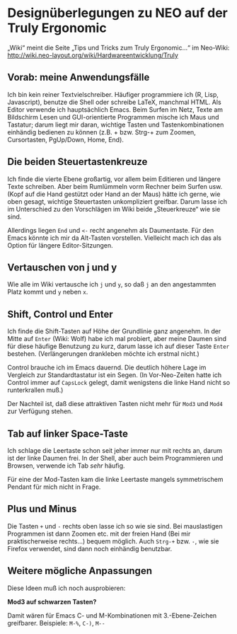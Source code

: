 Designüberlegungen zu NEO auf der Truly Ergonomic
=================================================

„Wiki“ meint die Seite „Tips und Tricks zum Truly Ergonomic…“ im Neo-Wiki:
http://wiki.neo-layout.org/wiki/Hardwareentwicklung/Truly


Vorab: meine Anwendungsfälle
---------------------

Ich bin kein reiner Textvielschreiber.  Häufiger programmiere ich (R,
Lisp, Javascript), benutze die Shell oder schreibe LaTeX, manchmal
HTML.  Als Editor verwende ich hauptsächlich Emacs.  Beim Surfen im
Netz, Texte am Bildschirm Lesen und GUI-orientierte Programmen mische
ich Maus und Tastatur; darum liegt mir daran, wichtige Tasten und
Tastenkombinationen einhändig bedienen zu können (z.B. + bzw. Strg-+
zum Zoomen, Cursortasten, PgUp/Down, Home, End).


Die beiden Steuertastenkreuze
-----------------------------

Ich finde die vierte Ebene großartig, vor allem beim Editieren und
längere Texte schreiben.  Aber beim Rumlümmeln vorm Rechner beim
Surfen usw. (Kopf auf die Hand gestützt oder Hand an der Maus) hätte
ich gerne, wie oben gesagt, wichtige Steuertasten unkompliziert
greifbar.  Darum lasse ich im Unterschied zu den Vorschlägen im Wiki
beide „Steuerkreuze“ wie sie sind.

Allerdings liegen `End` und `<-` recht angenehm als Daumentaste.  Für
den Emacs könnte ich mir da Alt-Tasten vorstellen.  Vielleicht mach
ich das als Option für längere Editor-Sitzungen.


Vertauschen von j und y
-----------------------

Wie alle im Wiki vertausche ich `j` und `y`, so daß `j` an den
angestammten Platz kommt und `y` neben `x`.


Shift, Control und Enter
------------------------

Ich finde die Shift-Tasten auf Höhe der Grundlinie ganz angenehm.  In
der Mitte auf `Enter` (Wiki: Wolf) habe ich mal probiert, aber meine
Daumen sind für diese häufige Benutzung zu kurz, darum lasse ich auf
dieser Taste `Enter` bestehen.  (Verlängerungen drankleben möchte ich
erstmal nicht.)

Control brauche ich im Emacs dauernd.  Die deutlich höhere Lage im
Vergleich zur Standardtastatur ist ein Segen.  (In Vor-Neo-Zeiten
hatte ich Control immer auf `CapsLock` gelegt, damit wenigstens die
linke Hand nicht so runterkrallen muß.)

Der Nachteil ist, daß diese attraktiven Tasten nicht mehr für `Mod3`
und `Mod4` zur Verfügung stehen.


Tab auf linker Space-Taste
--------------------------

Ich schlage die Leertaste schon seit jeher immer nur mit rechts an,
darum ist der linke Daumen frei.  In der Shell, aber auch beim
Programmieren und Browsen, verwende ich Tab *sehr* häufig.

Für eine der Mod-Tasten kam die linke Leertaste mangels symmetrischem
Pendant für mich nicht in Frage.


Plus und Minus
--------------

Die Tasten `+` und `-` rechts oben lasse ich so wie sie sind.  Bei
mauslastigen Programmen ist dann Zoomen etc. mit der freien Hand (Bei
mir praktischerweise rechts…) bequem möglich.  Auch `Strg-+` bzw. `-`,
wie sie Firefox verwendet, sind dann noch einhändig benutzbar.


Weitere mögliche Anpassungen
----------------------------

Diese Ideen muß ich noch ausprobieren:

**Mod3 auf schwarzen Tasten?**

Damit wären für Emacs C- und M-Kombinationen mit 3.-Ebene-Zeichen
greifbarer.  Beispiele: `M-%`, `C-)`, `M--`
